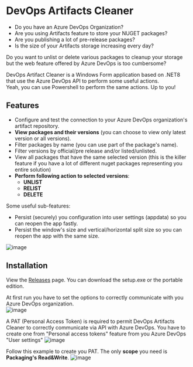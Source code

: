 # DevOps Artifacts Cleaner
- Do you have an Azure DevOps Organization?
- Are you using Artifacts feature to store your NUGET packages?
- Are you publishing a lot of pre-release packages?
- Is the size of your Artifacts storage increasing every day?

Do you want to unlist or delete various packages to cleanup your storage but the web feature offered by Azure DevOps is too cumbersome?

DevOps Artifact Cleaner is a Windows Form application based on .NET8 that use the Azure DevOps API to perform some useful actions.<br>
Yeah, you can use Powershell to perform the same actions. Up to you!

## Features

- Configure and test the connection to your Azure DevOps organization's artifact repository.
- **View packages and their versions** (you can choose to view only latest version or all versions).
- Filter packages by name (you can use part of the package's name).
- Filter versions by official/pre release and/or listed/unlisted.
- View all packages that have the same selected version (this is the killer feature if you have a lot of different nuget packages representing you entire solution)
- **Perform following action to selected versions**:
  - **UNLIST**
  - **RELIST**
  - **DELETE**

Some useful sub-features:
- Persist (securely) you configuration into user settings (appdata) so you can reopen the app fastly.
- Persist the window's size and vertical/horizontal split size so you can reopen the app with the same size.

![image](https://github.com/lucaritossa/DevOpsArtifactsCleaner/assets/12578097/a9d7b3fc-5c8c-470e-9e0c-4218a6cde4b6)

## Installation
View the [Releases](https://github.com/lucaritossa/DevOpsArtifactsCleaner/releases) page. You can download the setup.exe or the portable edition.

At first run you have to set the options to correctly communicate with you Azure DevOps organization.<br>
![image](https://github.com/lucaritossa/DevOpsArtifactsCleaner/assets/12578097/2840619b-cd3c-4bfe-9e04-f91e41716497)

A PAT (Personal Access Token) is required to permit DevOps Artifacts Cleaner to correctly communicate via API with Azure DevOps. You have to create one from "Personal access tokens" feature from you Azure DevOps "User settings"
![image](https://github.com/lucaritossa/DevOpsArtifactsCleaner/assets/12578097/79c53aec-d241-40b7-af74-99d4a77eedf7)

Follow this example to create you PAT. The only **scope** you need is **Packaging's Read&Write**.
![image](https://github.com/lucaritossa/DevOpsArtifactsCleaner/assets/12578097/dea6f69b-960c-4e0f-989d-851249d98923)
